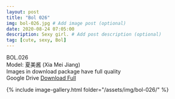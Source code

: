 ```yaml
---
layout: post
title: "Bol 026"
img: bol-026.jpg # Add image post (optional)
date: 2020-08-24 07:05:00
description: Sexy girl. # Add post description (optional)
tag: [cute, sexy, Bol]
---
```

BOL.026  
Model: 夏美酱 (Xia Mei Jiang)                                                                        
Images in download package have full quality                    
Google Drive [Download Full](http://gestyy.com/ew7khd)

{% include image-gallery.html folder="/assets/img/bol-026/" %}
